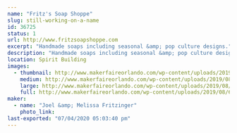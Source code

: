 ```yaml
---
name: "Fritz's Soap Shoppe"
slug: still-working-on-a-name
id: 36725
status: 1
url: http://www.fritzsoapshoppe.com
excerpt: "Handmade soaps including seasonal &amp; pop culture designs."
description: "Handmade soaps including seasonal &amp; pop culture designs."
location: Spirit Building
images:
  - thumbnail: http://www.makerfaireorlando.com/wp-content/uploads/2019/08/69803108_10157130917306253_8566433097891971072_o.jpg
    medium: http://www.makerfaireorlando.com/wp-content/uploads/2019/08/69803108_10157130917306253_8566433097891971072_o.jpg
    large: http://www.makerfaireorlando.com/wp-content/uploads/2019/08/69803108_10157130917306253_8566433097891971072_o.jpg
    full: http://www.makerfaireorlando.com/wp-content/uploads/2019/08/69803108_10157130917306253_8566433097891971072_o.jpg
maker:
  - name: "Joel &amp; Melissa Fritzinger"
    photo_link: 
last-exported: "07/04/2020 05:03:40 pm"
---
```

